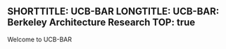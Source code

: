 SHORTTITLE: UCB-BAR
LONGTITLE: UCB-BAR: Berkeley Architecture Research
TOP: true
------
Welcome to UCB-BAR
